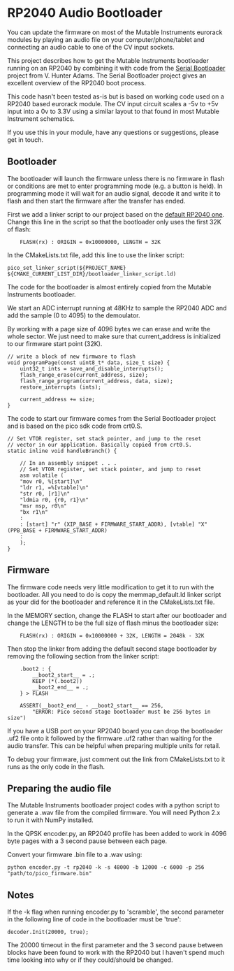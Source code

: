 # RP2040 Audio Bootloader
You can update the firmware on most of the Mutable Instruments eurorack modules by playing an audio file on your computer/phone/tablet and connecting an audio cable to one of the CV input sockets.

This project describes how to get the Mutable Instruments bootloader running on an RP2040 by combining it with code from the <a href="https://vanhunteradams.com/Pico/Bootloader/Bootloader.html">Serial Bootloader</a> project from V. Hunter Adams. The Serial Bootloader project gives an excellent overview of the RP2040 boot process.

This code hasn't been tested as-is but is based on working code used on a RP2040 based eurorack module. The CV input circuit scales a -5v to +5v input into a 0v to 3.3V using a similar layout to that found in most Mutable Instrument schematics.

If you use this in your module, have any questions or suggestions, please get in touch.

## Bootloader
The bootloader will launch the firmware unless there is no firmware in flash or conditions are met to enter programming mode (e.g. a button is held). In programming mode it will wait for an audio signal, decode it and write it to flash and then start the firmware after the transfer has ended.

First we add a linker script to our project based on the <a href="https://github.com/raspberrypi/pico-sdk/blob/1.5.1/src/rp2_common/pico_standard_link/memmap_default.ld">default RP2040 one</a>. Change this line in the script so that the bootloader only uses the first 32K of flash:
``` 
    FLASH(rx) : ORIGIN = 0x10000000, LENGTH = 32K
```

In the CMakeLists.txt file, add this line to use the linker script:
```
pico_set_linker_script(${PROJECT_NAME} ${CMAKE_CURRENT_LIST_DIR}/bootloader_linker_script.ld)
```

The code for the bootloader is almost entirely copied from the Mutable Instruments bootloader.

We start an ADC interrupt running at 48KHz to sample the RP2040 ADC and add the sample (0 to 4095) to the demoulator.

By working with a page size of 4096 bytes we can erase and write the whole sector. We just need to make sure that current_address is initialized to our firmware start point (32K).
```
// write a block of new firmware to flash
void programPage(const uint8_t* data, size_t size) {
    uint32_t ints = save_and_disable_interrupts();
    flash_range_erase(current_address, size);
    flash_range_program(current_address, data, size);
    restore_interrupts (ints);

    current_address += size;
}
```

The code to start our firmware comes from the Serial Bootloader project and is based on the pico sdk code from crt0.S.

```
// Set VTOR register, set stack pointer, and jump to the reset
// vector in our application. Basically copied from crt0.S.
static inline void handleBranch() {

    // In an assembly snippet . . .
    // Set VTOR register, set stack pointer, and jump to reset
    asm volatile (
    "mov r0, %[start]\n"
    "ldr r1, =%[vtable]\n"
    "str r0, [r1]\n"
    "ldmia r0, {r0, r1}\n"
    "msr msp, r0\n"
    "bx r1\n"
    :
    : [start] "r" (XIP_BASE + FIRMWARE_START_ADDR), [vtable] "X" (PPB_BASE + FIRMWARE_START_ADDR)
    :
    );
}
```

## Firmware
The firmware code needs very little modification to get it to run with the bootloader. All you need to do is copy the memmap_default.ld linker script as your did for the bootloader and reference it in the CMakeLists.txt file.

In the MEMORY section, change the FLASH to start after our bootloader and change the LENGTH to be the full size of flash minus the bootloader size:

``` 
    FLASH(rx) : ORIGIN = 0x10000000 + 32K, LENGTH = 2048k - 32K
```

Then stop the linker from adding the default second stage bootloader by removing the following section from the linker script:

```
    .boot2 : {
        __boot2_start__ = .;
        KEEP (*(.boot2))
        __boot2_end__ = .;
    } > FLASH

    ASSERT(__boot2_end__ - __boot2_start__ == 256,
        "ERROR: Pico second stage bootloader must be 256 bytes in size")
```

If you have a USB port on your RP2040 board you can drop the bootloader .uf2 file onto it followed by the firmware .uf2 rather than waiting for the audio transfer. This can be helpful when preparing multiple units for retail.

To debug your firmware, just comment out the link from CMakeLists.txt to it runs as the only code in the flash.

## Preparing the audio file
The Mutable Instruments bootloader project codes with a python script to generate a .wav file from the compiled firmware. You will need Python 2.x to run it with NumPy installed.

In the QPSK encoder.py, an RP2040 profile has been added to work in 4096 byte pages with a 3 second pause between each page.

Convert your firmware .bin file to a .wav using:
``` 
python encoder.py -t rp2040 -k -s 48000 -b 12000 -c 6000 -p 256 "path/to/pico_firmware.bin"
```

## Notes
If the -k flag when running encoder.py to 'scramble', the second parameter in the following line of code in the bootloader must be 'true':
```
decoder.Init(20000, true);
```

The 20000 timeout in the first parameter and the 3 second pause between blocks have been found to work with the RP2040 but I haven't spend much time looking into why or if they could/should be changed.
